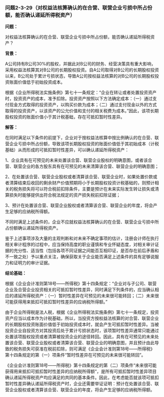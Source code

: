 ### 问题2-3-29（对权益法核算确认的在合营、联营企业亏损中所占份额，能否确认递延所得税资产）

**问题：**

对权益法核算确认的在合营、联营企业亏损中所占份额，能否确认递延所得税资产？

**背景：**

A公司持有B公司30%的股权，并据此对B公司的财务、经营决策具有重大影响，采用权益法核算其对B公司的长期股权投资。自A公司取得对B公司的长期股权投资以来，B公司处于累计亏损状态，导致A公司按权益法核算的对B公司的长期股权投资账面价值低于初始投资成本。

根据《企业所得税法实施条例》第七十一条规定：“企业在转让或者处置投资资产时，投资资产的成本，准予扣除。投资资产按照以下方法确定成本：（一）通过支付现金方式取得的投资资产，以购买价款为成本；（二）通过支付现金以外的方式取得的投资资产，以该资产的公允价值和支付的相关税费为成本。”因此，该项长期股权投资的账面价值小于其计税基础，存在可抵扣暂时性差异。

**解答：**

在同时满足以下条件的前提下，企业对于按权益法核算中按比例确认的在合营、联营企业亏损中所占份额，导致该项长期股权投资的账面价值低于其初始成本（计税基础）从而形成的可抵扣暂时性差异，可以确认递延所得税资产：

1、企业具有在可预见的未来处置该合营、联营企业股权的明确意图，或者该合营、联营企业的各方股东具有在可预见的未来清算该合营、联营企业的明确意图；

2、在处置该合营、联营企业股权或者清算该合营、联营企业时，如果处置价款或者清算结束后收回的剩余财产价值预期将小于长期股权投资计税基础的，则预计相关的税务损失将可以符合税前扣除条件，主要是预计在未来实际发生转让损失或清算损失时能够提供出符合税法规定的资产损失税前扣除证据；

3、预计在处置该合营、联营企业股权或者清算该合营、联营企业的年度，将会产生足够的应纳税所得额。

不同时满足上述条件的，企业不应就权益法核算确认的在合营、联营企业亏损中所占份额确认递延所得税资产。

鉴于上述事项涉及大量的主观判断和对未来不确定事项的估计，注册会计师在执行相关审计程序的过程中，应当保持高度的职业谨慎和专业怀疑态度，对相关审计证据的充分性、适当性（包括各项不同证据之间能否互相印证，是否存在前后矛盾和不一致之处）予以重点关注，确保获取关于企业能否满足上述条件的具有足够说服力和证明力的审计证据。

**结论基础：**

根据《企业会计准则第18号——所得税》第十四条规定：“企业对与子公司、联营企业及合营企业投资相关的可抵扣暂时性差异，同时满足下列条件的，应当确认相应的递延所得税资产：（一）暂时性差异在可预见的未来很可能转回；（二）未来很可能获得用来抵扣可抵扣暂时性差异的应纳税所得额。”

由于企业所得税是法人税，根据《企业所得税法实施条例》第七十一条规定，投资资产应当以成本作为计税基础，所以，当投资方按权益法核算的对合营、联营企业的长期股权投资账面价值低于初始投资成本时，就会产生可抵扣暂时性差异。当被投资企业自投资方对其投资后处于累计亏损状态时，该项暂时性差异通常只能通过处置该项股权投资或者清算被投资企业的途径转回。因此，具有在可预见的未来处置该合营、联营企业股权或者清算该合营、联营企业的明确意图，并且预计由此导致的税务损失可获准在税前扣除，则可满足《企业会计准则第18号——所得税》第十四条规定的第（一）项条件“暂时性差异在可预见的未来很可能转回”。

《企业会计准则第18号——所得税》第十四条规定的第（二）项条件“未来很可能获得用来抵扣可抵扣暂时性差异的应纳税所得额”，是所有可抵扣暂时性差异项目确认递延所得税资产均应满足的共同的基本条件。因此，在考虑能否就该项可抵扣暂时性差异确认递延所得税资产时，企业还需要举证证明：预计在处置该合营、联营企业股权或者清算该合营、联营企业的年度，将会产生足够的应纳税所得额。